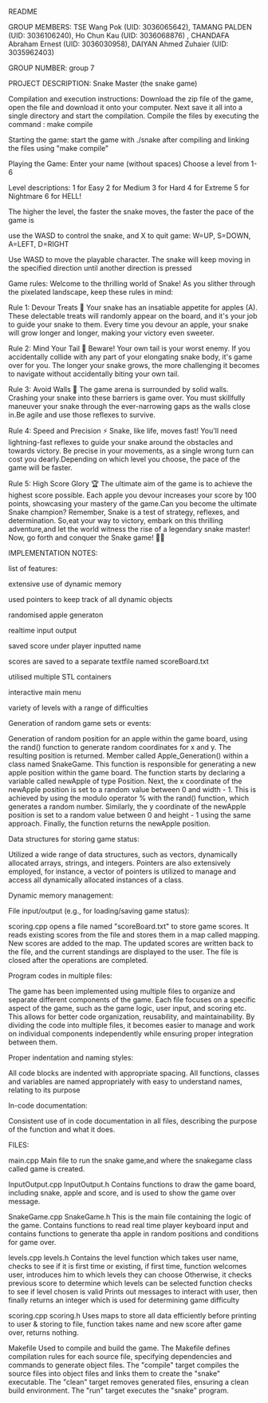README

GROUP MEMBERS: 
  TSE Wang Pok (UID: 3036065642), 
  TAMANG PALDEN (UID: 3036106240), 
  Ho Chun Kau (UID: 3036068876) , 
  CHANDAFA Abraham Ernest (UID: 3036030958),
  DAIYAN Ahmed Zuhaier (UID: 3035962403)
  
  
GROUP NUMBER: group 7

PROJECT DESCRIPTION: Snake Master (the snake game)

Compilation and execution instructions:
Download the zip file of the game, open the file and download it onto your computer. Next save it all into a single directory and start the compilation.
Compile the files by executing the command : make compile

Starting the game: 
start the game with ./snake after compiling and linking the files using "make compile"

Playing the Game:
Enter your name (without spaces)
Choose a level from 1-6

Level descriptions:
1 for Easy
2 for Medium
3 for Hard
4 for Extreme
5 for Nightmare
6 for HELL!

The higher the level, the faster the snake moves, the faster the pace of the game is

use the WASD to control the snake, and X to quit game:
W=UP,  S=DOWN,  A=LEFT,  D=RIGHT 

Use WASD to move the playable character. The snake will keep moving in the specified direction until another direction is pressed

Game rules:
Welcome to the thrilling world of Snake! 
As you slither through the pixelated landscape, keep these rules in mind:

Rule 1: Devour Treats 🍎
Your snake has an insatiable appetite for apples (A). These delectable treats will randomly appear on the board, and it's your job to guide your snake to them. Every time you devour an apple, your snake will grow longer and longer, making your victory even sweeter.

Rule 2: Mind Your Tail 🐍
Beware! Your own tail is your worst enemy. If you accidentally collide with any part of your elongating snake body, it's game over for you. The longer your snake grows, the more challenging it becomes to navigate without accidentally biting your own tail. 

Rule 3: Avoid Walls 🧱
The game arena is surrounded by solid walls. Crashing your snake into these barriers is game over. You must skillfully maneuver your snake through the ever-narrowing gaps as the walls close in.Be agile and use those reflexes to survive.

Rule 4: Speed and Precision ⚡️
Snake, like life, moves fast! You'll need lightning-fast reflexes to guide your snake around the obstacles and towards victory. Be precise in your movements, as a single wrong turn can cost you dearly.Depending on which level you choose, the pace of the game will be faster.

Rule 5: High Score Glory 🏆
The ultimate aim of the game is to achieve the highest score possible. Each apple you devour increases your score by 100 points, showcasing your mastery of the game.Can you become the ultimate Snake champion?
Remember, Snake is a test of strategy, reflexes, and determination. So,eat your way to victory, embark on this thrilling adventure,and let the world witness the rise of a legendary snake master!
Now, go forth and conquer the Snake game! 🐍🍎

IMPLEMENTATION NOTES:

list of features:

extensive use of dynamic memory

used pointers to keep track of all dynamic objects

randomised apple generaton

realtime input output

saved score under player inputted name

scores are saved to a separate textfile named scoreBoard.txt

utilised multiple STL containers

interactive main menu

variety of levels with a range of difficulties

Generation of random game sets or events:

Generation of random position for an apple within the game board, using the rand() function to generate random coordinates for x and y. The resulting position is returned.
Member called Apple_Generation() within a class named SnakeGame. This function is responsible for generating a new apple position within the game board.
The function starts by declaring a variable called newApple of type Position.
Next, the x coordinate of the newApple position is set to a random value between 0 and width - 1. This is achieved by using the modulo operator % with the rand() function, which generates a random number.
Similarly, the y coordinate of the newApple position is set to a random value between 0 and height - 1 using the same approach.
Finally, the function returns the newApple position.


Data structures for storing game status:

Utilized a wide range of data structures, such as vectors, dynamically allocated arrays, strings, and integers. Pointers are also extensively employed, for instance, a vector of pointers is utilized to manage and access all dynamically allocated instances of a class.

Dynamic memory management:

File input/output (e.g., for loading/saving game status):

scoring.cpp opens a file named "scoreBoard.txt" to store game scores. It reads existing scores from the file and stores them in a map called mapping. New scores are added to the map. The updated scores are written back to the file, and the current standings are displayed to the user. The file is closed after the operations are completed.

Program codes in multiple files:

The game has been implemented using multiple files to organize and separate different components of the game. Each file focuses on a specific aspect of the game, such as the game logic, user input, and scoring etc. This allows for better code organization, reusability, and maintainability. By dividing the code into multiple files, it becomes easier to manage and work on individual components independently while ensuring proper integration between them.

Proper indentation and naming styles:

All code blocks are indented with appropriate spacing. All functions, classes and variables are named appropriately with easy to understand names, relating to its purpose

In-code documentation:

Consistent use of in code documentation in all files, describing the purpose of the function and what it does.


FILES:

main.cpp
Main file to run the snake game,and where the snakegame class called game is created.

InputOutput.cpp InputOutput.h
Contains functions to draw the game board, including snake, apple and score, and is used to show the game over message.

SnakeGame.cpp SnakeGame.h
This is the main file containing the logic of the game. Contains functions to read real time player keyboard input and contains functions to generate tha apple in random positions and conditions for game over.

levels.cpp levels.h
Contains the level function which takes user name, checks to see if it is first time or existing, if first time, function welcomes user, introduces him to which levels they can choose
Otherwise, it checks previous score to determine which levels can be selected
function checks to see if level chosen is valid
Prints out messages to interact with user, then finally returns an integer
which is used for determining game difficulty

scoring.cpp scoring.h
Uses maps to store all data efficiently before printing to user & storing to file, function takes name and new score after game over, returns nothing.

Makefile
Used to compile and build the game. The Makefile defines compilation rules for each source file, specifying dependencies and commands to generate object files. The "compile" target compiles the source files into object files and links them to create the "snake" executable. The "clean" target removes generated files, ensuring a clean build environment. The "run" target executes the "snake" program.




